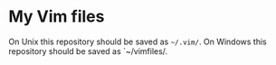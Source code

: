 # My Vim files

On Unix this repository should be saved as `~/.vim/`.
On Windows this repository should be saved as `~/vimfiles/.
